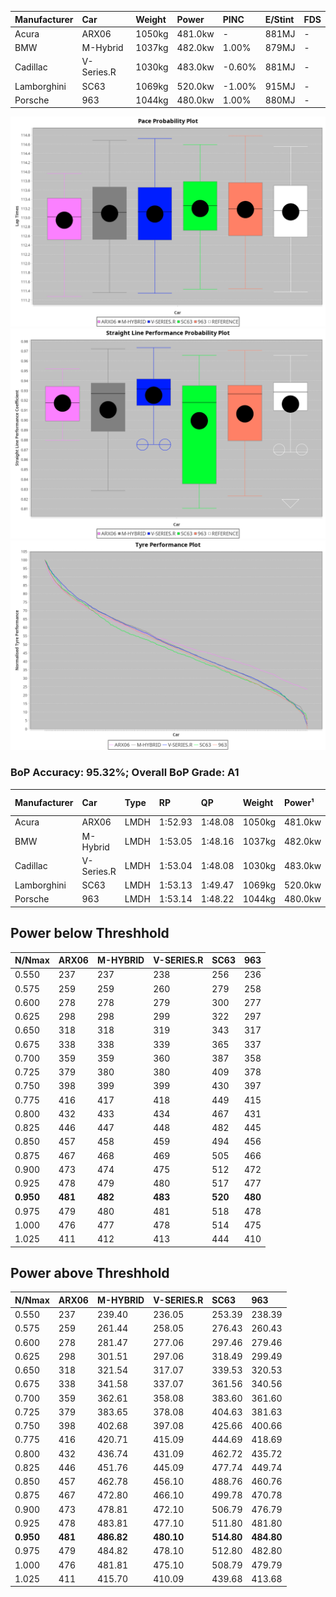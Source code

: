 | Manufacturer | Car        | Weight | Power   | PINC    | E/Stint | FDS     |
|:-|:-|:-|:-|:-|:-|:-|
| Acura        | ARX06      | 1050kg | 481.0kw |    -    | 881MJ   |    -    |
| BMW          | M-Hybrid   | 1037kg | 482.0kw | 1.00%   | 879MJ   |    -    |
| Cadillac     | V-Series.R | 1030kg | 483.0kw | -0.60%  | 881MJ   |    -    |
| Lamborghini  | SC63       | 1069kg | 520.0kw | -1.00%  | 915MJ   |    -    |
| Porsche      | 963        | 1044kg | 480.0kw | 1.00%   | 880MJ   |    -    |

![PACECHART](./IMG/ACOMETHOD.png)
![STRAIGHTLINEPERFORMANCECHART](./IMG/ACOMETHOD_sp.png)
![TYREPERFORMANCECHART](./IMG/ACOMETHOD_tw.png)

### BoP Accuracy: 95.32%; Overall BoP Grade: A1
| Manufacturer | Car        | Type | RP      | QP      | Weight | Power¹  | Threshhold | PINC    | Power²   | E/Stint | AVG Vmax  | FDS     | RDLC | L/Stint | BOP-Grade | Model Accuracy | Model Points | Match%  | SimDiff |
|:-|:-|:-|:-|:-|:-|:-|:-|:-|:-|:-|:-|:-|:-|:-|:-|:-|:-|:-|:-|
| Acura        | ARX06      | LMDH | 1:52.93 | 1:48.08 | 1050kg | 481.0kw | 210.0kph   |    -    | 481.00kw |  881MJ  | 275.03kph |    -    | 1.02 | 29      | +C1       | 100.00%        | 996          | 79.36%  | #       |
| BMW          | M-Hybrid   | LMDH | 1:53.05 | 1:48.16 | 1037kg | 482.0kw | 210.0kph   | 1.00%   | 486.80kw |  879MJ  | 275.08kph |    -    | 1.04 | 29      | ~A1       | 100.00%        | 3339         | 100.00% | -0.68   |
| Cadillac     | V-Series.R | LMDH | 1:53.04 | 1:48.08 | 1030kg | 483.0kw | 210.0kph   | -0.60%  | 480.10kw |  881MJ  | 276.24kph |    -    | 1.04 | 29      | ~A1       | 99.03%         | 6041         | 97.49%  | +1.31   |
| Lamborghini  | SC63       | LMDH | 1:53.13 | 1:49.47 | 1069kg | 520.0kw | 210.0kph   | -1.00%  | 514.80kw |  915MJ  | 274.97kph |    -    | 1.03 | 29      | ~A1       | 100.00%        | 784          | 99.73%  | #       |
| Porsche      | 963        | LMDH | 1:53.14 | 1:48.22 | 1044kg | 480.0kw | 210.0kph   | 1.00%   | 484.80kw |  880MJ  | 273.91kph |    -    | 1.03 | 29      | ~A1       | 99.89%         | 15174        | 100.00% | +0.89   |

## Power below Threshhold
| N/Nmax    | ARX06   | M-HYBRID | V-SERIES.R | SC63    | 963     |
|:-|:-|:-|:-|:-|:-|
|  0.550    |  237    |  237     |  238       |  256    |  236    |
|  0.575    |  259    |  259     |  260       |  279    |  258    |
|  0.600    |  278    |  278     |  279       |  300    |  277    |
|  0.625    |  298    |  298     |  299       |  322    |  297    |
|  0.650    |  318    |  318     |  319       |  343    |  317    |
|  0.675    |  338    |  338     |  339       |  365    |  337    |
|  0.700    |  359    |  359     |  360       |  387    |  358    |
|  0.725    |  379    |  380     |  380       |  409    |  378    |
|  0.750    |  398    |  399     |  399       |  430    |  397    |
|  0.775    |  416    |  417     |  418       |  449    |  415    |
|  0.800    |  432    |  433     |  434       |  467    |  431    |
|  0.825    |  446    |  447     |  448       |  482    |  445    |
|  0.850    |  457    |  458     |  459       |  494    |  456    |
|  0.875    |  467    |  468     |  469       |  505    |  466    |
|  0.900    |  473    |  474     |  475       |  512    |  472    |
|  0.925    |  478    |  479     |  480       |  517    |  477    |
| **0.950** | **481** | **482**  | **483**    | **520** | **480** |
|  0.975    |  479    |  480     |  481       |  518    |  478    |
|  1.000    |  476    |  477     |  478       |  514    |  475    |
|  1.025    |  411    |  412     |  413       |  444    |  410    |

## Power above Threshhold
| N/Nmax    | ARX06   | M-HYBRID   | V-SERIES.R | SC63       | 963        |
|:-|:-|:-|:-|:-|:-|
|  0.550    |  237    |  239.40    |  236.05    |  253.39    |  238.39    |
|  0.575    |  259    |  261.44    |  258.05    |  276.43    |  260.43    |
|  0.600    |  278    |  281.47    |  277.06    |  297.46    |  279.46    |
|  0.625    |  298    |  301.51    |  297.06    |  318.49    |  299.49    |
|  0.650    |  318    |  321.54    |  317.07    |  339.53    |  320.53    |
|  0.675    |  338    |  341.58    |  337.07    |  361.56    |  340.56    |
|  0.700    |  359    |  362.61    |  358.08    |  383.60    |  361.60    |
|  0.725    |  379    |  383.65    |  378.08    |  404.63    |  381.63    |
|  0.750    |  398    |  402.68    |  397.08    |  425.66    |  400.66    |
|  0.775    |  416    |  420.71    |  415.09    |  444.69    |  418.69    |
|  0.800    |  432    |  436.74    |  431.09    |  462.72    |  435.72    |
|  0.825    |  446    |  451.76    |  445.09    |  477.74    |  449.74    |
|  0.850    |  457    |  462.78    |  456.10    |  488.76    |  460.76    |
|  0.875    |  467    |  472.80    |  466.10    |  499.78    |  470.78    |
|  0.900    |  473    |  478.81    |  472.10    |  506.79    |  476.79    |
|  0.925    |  478    |  483.81    |  477.10    |  511.80    |  481.80    |
| **0.950** | **481** | **486.82** | **480.10** | **514.80** | **484.80** |
|  0.975    |  479    |  484.82    |  478.10    |  512.80    |  482.80    |
|  1.000    |  476    |  481.81    |  475.10    |  508.79    |  479.79    |
|  1.025    |  411    |  415.70    |  410.09    |  439.68    |  413.68    |
